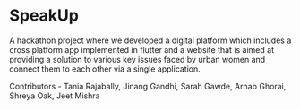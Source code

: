 # SpeakUp
A hackathon project where we developed a digital platform which includes a cross platform app implemented in flutter and a website that is aimed at providing a solution to various key issues faced by urban women and connect them to each other via a single application.

Contributors - Tania Rajabally, Jinang Gandhi, Sarah Gawde, Arnab Ghorai, Shreya Oak, Jeet Mishra


